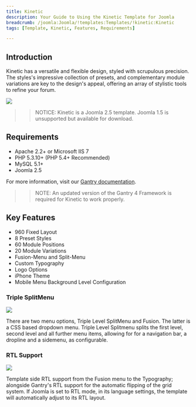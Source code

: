 ```yaml
---
title: Kinetic
description: Your Guide to Using the Kinetic Template for Joomla
breadcrumb: /joomla:Joomla/!templates:Templates/!kinetic:Kinetic
tags: [Template, Kinetic, Features, Requirements]

---
```


Introduction
-----

Kinetic has a versatile and flexible design, styled with scrupulous precision. The styles's impressive collection of presets, and complementary module variations are key to the design's appeal, offering an array of stylistic tools to refine your forum.

![][theme]

>> NOTICE: Kinetic is a Joomla 2.5 template. Joomla 1.5 is unsupported but available for download.

Requirements
-----

* Apache 2.2+ or Microsoft IIS 7
* PHP 5.3.10+ (PHP 5.4+ Recommended)
* MySQL 5.1+
* Joomla 2.5

For more information, visit our [Gantry documentation][gantry].

>> NOTE: An updated version of the Gantry 4 Framework is required for Kinetic to work properly.

Key Features
-----

* 960 Fixed Layout
* 8 Preset Styles
* 60 Module Positions
* 20 Module Variations
* Fusion-Menu and Split-Menu
* Custom Typography
* Logo Options
* iPhone Theme
* Mobile Menu  Background Level Configuration

### Triple SplitMenu

![][splitmenu]

There are two menu options, Triple Level SplitMenu and Fusion. The latter is a CSS based dropdown menu. Triple Level Splitmenu splits the first level, second level and all further menu items, allowing for for a navigation bar, a dropline and a sidemenu, as configurable.

### RTL Support

![][rtl]

Template side RTL support from the Fusion menu to the Typography; alongside Gantry's RTL support for the automatic flipping of the grid system. If Joomla is set to RTL mode, in its language settings, the template will automatically adjust to its RTL layout.

[gantry]: http://gantry.org
[theme]: assets/kinetic.jpeg
[splitmenu]: assets/splitmenu.jpg
[rtl]: assets/rtl.jpg
[fusion]: assets/fusion.jpg
